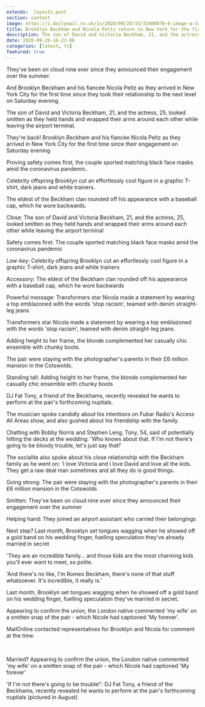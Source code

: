 ```yaml
---
extends: _layouts.post
section: content
image: https://i.dailymail.co.uk/1s/2020/09/20/15/33400870-0-image-a-148_1600612434538.jpg 
title: Brooklyn Beckham and Nicola Peltz return to New York for the first time since their engagement 
description: The son of David and Victoria Beckham, 21, and the actress, 25, looked smitten as they held hands and wrapped their arms around each other while leaving the airport terminal on Saturday. 
date: 2020-09-20-16-23-08 
categories: [latest, tv] 
featured: true 
--- 
```

They've been on cloud nine ever since they announced their engagement over the summer.

And Brooklyn Beckham and his fiancée Nicola Peltz as they arrived in New York City for the first time since they took their relationship to the next level on Saturday evening.

The son of David and Victoria Beckham, 21, and the actress, 25, looked smitten as they held hands and wrapped their arms around each other while leaving the airport terminal.

They're back! Brooklyn Beckham and his fiancée Nicola Peltz as they arrived in New York City for the first time since their engagement on Saturday evening

Proving safety comes first, the couple sported matching black face masks amid the coronavirus pandemic.

Celebrity offspring Brooklyn cut an effortlessly cool figure in a graphic T-shirt, dark jeans and white trainers.

The eldest of the Beckham clan rounded off his appearance with a baseball cap, which he wore backwards. 

Close: The son of David and Victoria Beckham, 21, and the actress, 25, looked smitten as they held hands and wrapped their arms around each other while leaving the airport terminal

Safety comes first: The couple sported matching black face masks amid the coronavirus pandemic

Low-key: Celebrity offspring Brooklyn cut an effortlessly cool figure in a graphic T-shirt, dark jeans and white trainers

Accessory: The eldest of the Beckham clan rounded off his appearance with a baseball cap, which he wore backwards

Powerful message: Transformers star Nicola made a statement by wearing a top emblazoned with the words 'stop racism', teamed with denim straight-leg jeans

Transformers star Nicola made a statement by wearing a top emblazoned with the words 'stop racism', teamed with denim straight-leg jeans.

Adding height to her frame, the blonde complemented her casually chic ensemble with chunky boots. 

The pair were staying with the photographer's parents in their £6 million mansion in the Cotswolds.

Standing tall: Adding height to her frame, the blonde complemented her casually chic ensemble with chunky boots

DJ Fat Tony, a friend of the Beckhams, recently revealed he wants to perform at the pair's forthcoming nuptials.

The musician spoke candidly about his intentions on Fubar Radio's Access All Areas show, and also gushed about his friendship with the family.

Chatting with Bobby Norris and Stephen Leng, Tony, 54, said of potentially hitting the decks at the wedding: 'Who knows about that. If I'm not there's going to be bloody trouble, let's just say that!' 

The socialite also spoke about his close relationship with the Beckham family as he went on: 'I love Victoria and I love David and love all the kids. They get a raw deal man sometimes and all they do is good things. 

Going strong: The pair were staying with the photographer's parents in their £6 million mansion in the Cotswolds 

Smitten: They've been on cloud nine ever since they announced their engagement over the summer

Helping hand: They joined an airport assistant who carried their belongings

Next step? Last month, Brooklyn set tongues wagging when he showed off a gold band on his wedding finger, fuelling speculation they've already married in secret

'They are an incredible family… and those kids are the most charming kids you'll ever want to meet, so polite.  

'And there's no like, I'm Romeo Beckham, there's none of that stuff whatsoever. It's incredible, it really is.'

Last month, Brooklyn set tongues wagging when he showed off a gold band on his wedding finger, fuelling speculation they've married in secret.

Appearing to confirm the union, the London native commented 'my wife' on a smitten snap of the pair - which Nicole had captioned 'My forever'.  

MailOnline contacted representatives for Brooklyn and Nicola for comment at the time. 

 

Married? Appearing to confirm the union, the London native commented 'my wife' on a smitten snap of the pair - which Nicole had captioned 'My forever'

'If I'm not there's going to be trouble!': DJ Fat Tony, a friend of the Beckhams, recently revealed he wants to perform at the pair's forthcoming nuptials (pictured in August)

